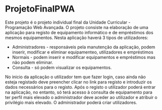 # ProjetoFinalPWA
Este projeto é o projeto individual final da Unidade Curricular - Programação Web Avançada.
O projeto consiste na elaboração de uma aplicação para registo de equipamento informático e de empréstimos dos mesmos equipamentos.
Nesta aplicação haverá 3 tipos de utilizadores:
- Administradores - responsáveis pela manutenção da aplicação, podem inserir, modificar e eliminar equipamenteo, utilizadores e empréstimos
- Normais - podem inserir e modificar equipamentos e empréstimos mas não podem eliminar.
- Consulta - só podem visualizar os equipamentos.

No inicio da aplicação o utilizador tem que fazer login, caso ainda não esteja registado deve preencher clicar no link para registo e introduzir
os dados necessários para o registo. Após o registo o utilizador poderá entrar na aplicação, no entanto, só terá acesso à consulta de equipamento para
ter perfil mais elevado o administrador deve aceder ao utilizador e atribuir o privilégio mais elevado. O administrador poderá criar utilizadores.

